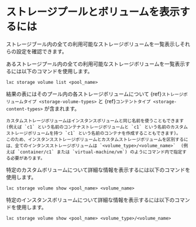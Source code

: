 # ストレージプールとボリュームを表示するには

ストレージブール内の全ての利用可能なストレージボリュームを一覧表示しそれらの設定を確認できます。

あるストレージプール内の全ての利用可能なストレージボリュームを一覧表示するには以下のコマンドを使用します。

    lxc storage volume list <pool_name>

結果の表にはそのプール内の各ストレージボリュームについて {ref}`ストレージボリュームタイプ <storage-volume-types>` と {ref}`コンテントタイプ <storage-content-types>` が含まれます。

```{note}
カスタムストレージボリュームはインスタンスボリュームと同じ名前を使うこともできます (例えば `c1` という名前のコンテナストレージボリュームと `c1` という名前のカスタムストレージボリュームを持つ `c1` という名前のコンテナを作成することもできます)。
このため、インスタンスストレージボリュームとカスタムストレージボリュームを区別するには、全てのインタンスストレージボリュームは `<volume_type>/<volume_name>`  (例えば `container/c1` または `virtual-machine/vm`) のようにコマンド内で指定する必要があります。
```


特定のカスタムボリュームについて詳細な情報を表示するには以下のコマンドを使用します。

    lxc storage volume show <pool_name> <volume_name>

特定のインスタンスボリュームについて詳細な情報を表示するには以下のコマンドを使用します。

    lxc storage volume show <pool_name> <volume_type>/<volume_name>
